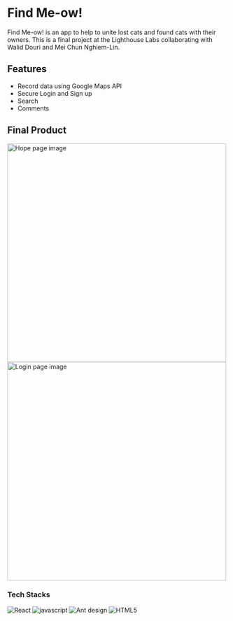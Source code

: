 # Find Me-ow!
Find Me-ow! is an app to help to unite lost cats and found cats with their owners. 
This is a final project at the Lighthouse Labs collaborating with Walid Douri and Mei Chun Nghiem-Lin.

## Features
- Record data using Google Maps API
- Secure Login and Sign up
- Search
- Comments


## Final Product
<div>
<img src="https://github.com/CarlSmoky/find_me-ow/blob/main/docs/Home.png?raw=true" alt="Hope page image" width="500px">
<img src="https://github.com/CarlSmoky/find_me-ow/blob/main/docs/login.png?raw=true" alt="Login page image" width="500px">
</div>

### Tech Stacks
<div>
<img src="https://img.shields.io/badge/React-20232A?style=for-the-badge&logo=react&logoColor=61DAFB" alt="React">
<img src="https://img.shields.io/badge/JavaScript-323330?style=for-the-badge&logo=javascript&logoColor=F7DF1E" alt="javascript">
<img src="https://img.shields.io/badge/-AntDesign-%230170FE?style=for-the-badge&logo=ant-design&logoColor=white" alt="Ant design">
<img src="https://img.shields.io/badge/HTML5-E34F26?style=for-the-badge&logo=html5&logoColor=white" alt="HTML5">
</div>


